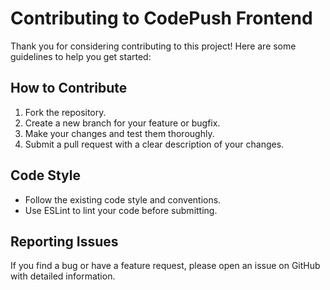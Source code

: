 # Contributing to CodePush Frontend

Thank you for considering contributing to this project! Here are some guidelines to help you get started:

## How to Contribute
1. Fork the repository.
2. Create a new branch for your feature or bugfix.
3. Make your changes and test them thoroughly.
4. Submit a pull request with a clear description of your changes.

## Code Style
- Follow the existing code style and conventions.
- Use ESLint to lint your code before submitting.

## Reporting Issues
If you find a bug or have a feature request, please open an issue on GitHub with detailed information.